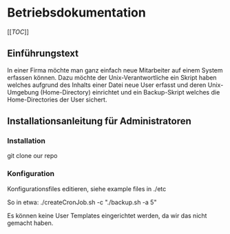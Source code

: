 # Betriebsdokumentation
[[_TOC_]]
## Einführungstext 

In einer Firma möchte man ganz einfach neue Mitarbeiter auf einem System erfassen können. Dazu möchte der Unix-Verantwortliche ein Skript haben welches aufgrund des Inhalts einer Datei neue User erfasst und deren Unix-Umgebung (Home-Directory) einrichtet und ein Backup-Skript welches die Home-Directories der User sichert.
## Installationsanleitung für Administratoren

### Installation

git clone our repo

### Konfiguration

Konfigurationsfiles editieren, siehe example files in ./etc

So in etwa:
./createCronJob.sh -c "./backup.sh -a 5"

Es können keine User Templates eingerichtet werden, da wir das nicht gemacht haben.
